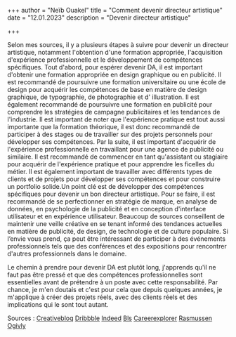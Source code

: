 +++
author = "Neïb Ouakel"
title = "Comment devenir directeur artistique"
date = "12.01.2023"
description = "Devenir directeur artistique"

+++

<!--more-->
Selon mes sources, il y a plusieurs étapes à suivre pour devenir un directeur artistique, notamment l'obtention d'une formation appropriée, l'acquisition d'expérience professionnelle et le développement de compétences spécifiques. Tout d'abord, pour espérer devenir DA, il est important d'obtenir une formation appropriée en design graphique ou en publicité. Il est recommandé de poursuivre une formation universitaire ou une école de design pour acquérir les compétences de base en matière de design graphique, de typographie, de photographie et d' illustration. Il est également recommandé de poursuivre une formation en publicité pour comprendre les stratégies de campagne publicitaires et les tendances de l'industrie. Il est important de noter que l'expérience pratique est tout aussi importante que la formation théorique, il est donc recommandé de participer à des stages ou de travailler sur des projets personnels pour développer ses compétences. Par la suite, il est important d'acquérir de l'expérience professionnelle en travaillant pour une agence de publicité ou similaire. Il est recommandé de commencer en tant qu'assistant ou stagiaire pour acquérir de l'expérience pratique et pour apprendre les ficelles du métier. Il est également important de travailler avec différents types de clients et de projets pour développer ses compétences et pour construire un portfolio solide.Un point clé est de développer des compétences spécifiques pour devenir un bon directeur artistique. Pour se faire, il est recommandé de se perfectionner en stratégie de marque, en analyse de données, en psychologie de la publicité et en conception d'interface utilisateur et en expérience utilisateur. Beaucoup de sources conseillent de maintenir une veille créative en se tenant informé des tendances actuelles en matière de publicité, de design, de technologie et de culture populaire. Si l’envie vous prend, ça peut être intéressant de participer à des événements professionnels tels que des conférences et des expositions pour rencontrer d'autres professionnels dans le domaine.

Le chemin à prendre pour devenir DA est plutôt long, j'apprends qu'il ne faut pas être pressé et que des compétences professionnelles sont essentielles avant de prétendre à un poste avec cette responsabilité. Par chance, je m'en doutais et c'est pour cela que depuis quelques années, je m'applique à créer des projets réels, avec des clients réels et des implications qui le sont tout autant.


Sources : 
[Creativebloq](https://www.creativebloq.com/career/art-director-11121180)
[Dribbble](https://dribbble.com/resources/how-to-become-an-art-director#:~:text=Art%20Director%20Job%20Description,and%20other%20collaborative%20creative%20projects.)
[Indeed](https://www.indeed.com/career-advice/career-development/how-to-become-an-art-director)
[Bls](https://www.bls.gov/ooh/arts-and-design/art-directors.htm)
[Careerexplorer](https://www.careerexplorer.com/careers/art-director/how-to-become/)
[Rasmussen](https://www.rasmussen.edu/degrees/design/blog/creative-director-versus-art-director/)
[Ogivly](https://www.ogilvy.com/)